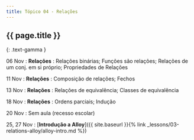 ```yaml
---
title: Tópico 04 - Relações
---
```


## {{ page.title }}
{: .text-gamma }

06 Nov
: **Relações**
  : Relações binárias; Funções são relações; Relações de um conj. em si próprio; Propriedades de Relações

11 Nov
: **Relações**
  : Composição de relações; Fechos

13 Nov
: **Relações**
  : Relações de equivalência; Classes de equivalência

18 Nov
: **Relações**
  : Ordens parciais; Indução

20 Nov
: Sem aula (recesso escolar)

25, 27 Nov
: [**Introdução a Alloy**]({{ site.baseurl }}{% link _lessons/03-relations-alloy/alloy-intro.md %})
